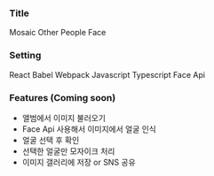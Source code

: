 ### Title

Mosaic Other People Face

### Setting

React
Babel
Webpack
Javascript
Typescript
Face Api

### Features (Coming soon)

- 앨범에서 이미지 불러오기
- Face Api 사용해서 이미지에서 얼굴 인식
- 얼굴 선택 후 확인
- 선택한 얼굴만 모자이크 처리
- 이미지 갤러리에 저장 or SNS 공유
